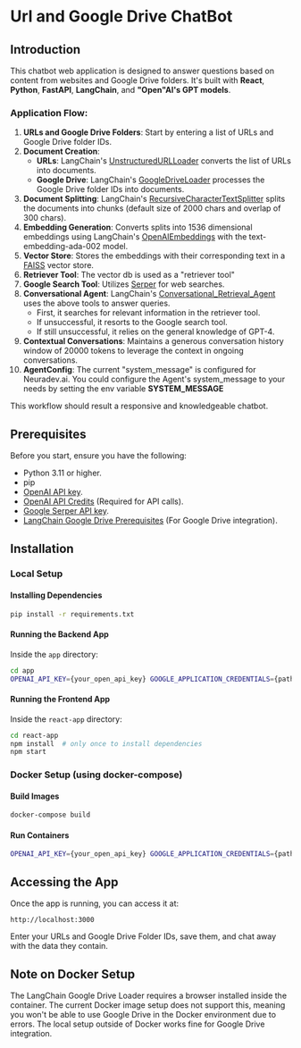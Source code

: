 # Url and Google Drive ChatBot

## Introduction

This chatbot web application is designed to answer questions based on content from websites and Google Drive folders. It's built with **React**, **Python**, **FastAPI**, **LangChain**, and **"Open"AI's GPT models**.

### Application Flow:

1. **URLs and Google Drive Folders**: Start by entering a list of URLs and Google Drive folder IDs.
2. **Document Creation**:
   - **URLs**: LangChain's [UnstructuredURLLoader](https://python.langchain.com/docs/integrations/document_loaders/url) converts the list of URLs into documents.
   - **Google Drive**: LangChain's [GoogleDriveLoader](https://python.langchain.com/docs/integrations/document_loaders/google_drive) processes the Google Drive folder IDs into documents.
3. **Document Splitting**: LangChain's [RecursiveCharacterTextSplitter](https://python.langchain.com/docs/integrations/text_splitters/recursive_character_text_splitter) splits the documents into chunks (default size of 2000 chars and overlap of 300 chars).
4. **Embedding Generation**: Converts splits into 1536 dimensional embeddings using LangChain's [OpenAIEmbeddings](https://python.langchain.com/docs/integrations/text_embedding/openai) with the text-embedding-ada-002 model.
5. **Vector Store**: Stores the embeddings with their corresponding text in a [FAISS](https://python.langchain.com/docs/integrations/vectorstores/faiss) vector store.
6. **Retriever Tool**: The vector db is used as a "retriever tool"
7. **Google Search Tool**: Utilizes [Serper](https://serper.dev/) for web searches.
8. **Conversational Agent**: LangChain's [Conversational_Retrieval_Agent](https://python.langchain.com/docs/use_cases/question_answering/conversational_retrieval_agents) uses the above tools to answer queries.
   - First, it searches for relevant information in the retriever tool.
   - If unsuccessful, it resorts to the Google search tool.
   - If still unsuccessful, it relies on the general knowledge of GPT-4.
9. **Contextual Conversations**: Maintains a generous conversation history window of 20000 tokens to leverage the context in ongoing conversations.
10. **AgentConfig**: The current "system_message" is configured for Neuradev.ai. You could configure the Agent's system_message to your needs by setting the env variable **SYSTEM_MESSAGE**

This workflow should result a responsive and knowledgeable chatbot.

## Prerequisites

Before you start, ensure you have the following:

- Python 3.11 or higher.
- pip
- [OpenAI API key](https://platform.openai.com/api-keys).
- [OpenAI API Credits](https://platform.openai.com/account/billing/overview) (Required for API calls).
- [Google Serper API key](https://serper.dev/api-key).
- [LangChain Google Drive Prerequisites](https://python.langchain.com/docs/integrations/document_loaders/google_drive) (For Google Drive integration).

## Installation

### Local Setup

#### Installing Dependencies

```bash
pip install -r requirements.txt
```

#### Running the Backend App

Inside the `app` directory:

```bash
cd app
OPENAI_API_KEY={your_open_api_key} GOOGLE_APPLICATION_CREDENTIALS={path to credentials.json} SERPER_API_KEY={your_serper_api_key} uvicorn main:app --reload
```

#### Running the Frontend App

Inside the `react-app` directory:

```bash
cd react-app
npm install  # only once to install dependencies
npm start
```

### Docker Setup (using docker-compose)

#### Build Images

```bash
docker-compose build
```

#### Run Containers

```bash
OPENAI_API_KEY={your_open_api_key} GOOGLE_APPLICATION_CREDENTIALS={path to credentials.json} SERPER_API_KEY={your_serper_api_key} docker-compose up
```

## Accessing the App

Once the app is running, you can access it at:

```
http://localhost:3000
```

Enter your URLs and Google Drive Folder IDs, save them, and chat away with the data they contain.

## Note on Docker Setup

The LangChain Google Drive Loader requires a browser installed inside the container. The current Docker image setup does not support this, meaning you won't be able to use Google Drive in the Docker environment due to errors. The local setup outside of Docker works fine for Google Drive integration.
